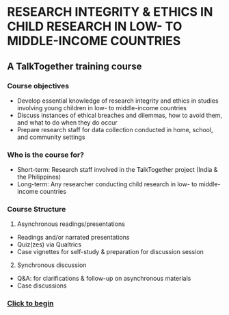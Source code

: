 # RESEARCH INTEGRITY & ETHICS IN CHILD RESEARCH IN LOW- TO MIDDLE-INCOME COUNTRIES
## A TalkTogether training course

### Course objectives

-	Develop essential knowledge of research integrity and ethics in studies involving young children in low- to middle-income countries
-	Discuss instances of ethical breaches and dilemmas, how to avoid them, and what to do when they do occur
-	Prepare research staff for data collection conducted in home, school, and community settings

### Who is the course for?

-	Short-term: Research staff involved in the TalkTogether project (India & the Philippines)
-	Long-term: Any researcher conducting child research in low- to middle-income countries

### Course Structure

1. Asynchronous readings/presentations
- Readings and/or narrated presentations
- Quiz(zes) via Qualtrics
- Case vignettes for self-study & preparation for discussion session
2. Synchronous discussion
- Q&A: for clarifications & follow-up on asynchronous materials
- Case discussions 

### [Click to begin](https://talktogproject.github.io/ethics/intro)</a>
